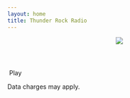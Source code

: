 ```yaml
---
layout: home
title: Thunder Rock Radio
---
```


<header id="header">
	<img class="logo" src="{{ 'assets/images/thunder-rock-logo-and-tag.png' | relative_url }}" />
</header>


<!-- Coming Soon Image -->
<!--
<p>
<img class="coming-soon" src="{{ 'assets/images/home/live-stream-coming-soon.png' | relative_url }}" />
</p>
-->

<!-- Currently Offline Image -->
<!--
<p>
<img class="coming-soon" src="{{ 'assets/images/home/currently-offline.png' | relative_url }}" />
</p>-->


<div id="stream-container">
  <div id="stream-button" class="stream-button play">
    <div id="stream-button-text"><i class="fa fa-play"></i> &nbsp;Play</div>
    <div id="playing" class="playing">
      <div class="rect1"></div>
      <div class="rect2"></div>
      <div class="rect3"></div>
      <div class="rect4"></div>
      <div class="rect5"></div>
    </div>
  </div>
</div>
<p id="data-disclaimer">Data charges may apply.</p>


